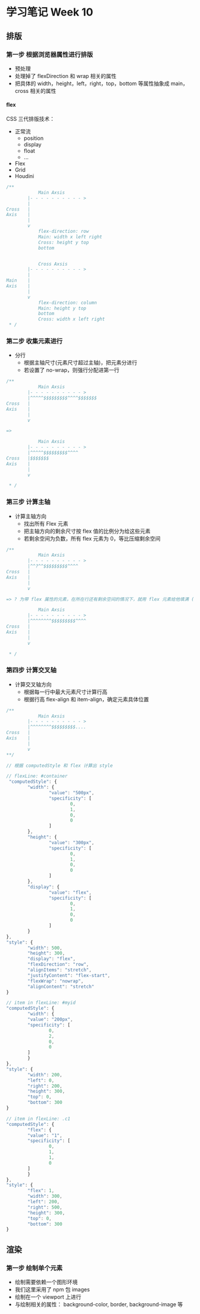 # 学习笔记 Week 10

## 排版

### 第一步 根据浏览器属性进行排版

* 预处理
* 处理掉了 flexDirection 和 wrap 相关的属性
* 把具体的 width，height，left，right，top，bottom 等属性抽象成 main，cross 相关的属性

#### flex

CSS 三代排版技术：

* 正常流
  * position
  * display
  * float
  * ...
* Flex
* Grid
* Houdini

```js
/**
            Main Axsis
        |- - - - - - - - - - >
        |
Cross   |
Axis    |
        |
        v
            flex-direction: row
            Main: width x left right
            Cross: height y top
            bottom


            Cross Axsis
        |- - - - - - - - - - >
        |
Main    |
Axis    |
        |
        v
            flex-direction: column
            Main: height y top
            bottom
            Cross: width x left right
 * /

```

### 第二步 收集元素进行

* 分行
  * 根据主轴尺寸(元素尺寸超过主轴)，把元素分进行
  * 若设置了 no-wrap，则强行分配进第一行

```js
/**
            Main Axsis
        |- - - - - - - - - - >
        |^^^^^$$$$$$$$$^^^^$$$$$$$
Cross   |
Axis    |
        |
        v

=>

            Main Axsis
        |- - - - - - - - - - >
        |^^^^^$$$$$$$$$^^^^
Cross   |$$$$$$$
Axis    |
        |
        v

 * /
```

### 第三步 计算主轴

* 计算主轴方向
  * 找出所有 Flex 元素
  * 把主轴方向的剩余尺寸按 flex 值的比例分为给这些元素
  * 若剩余空间为负数，所有 flex 元素为 0，等比压缩剩余空间

```js
/**
            Main Axsis
        |- - - - - - - - - - >
        |^^?^^$$$$$$$$$^^^^
Cross   |
Axis    |
        |
        v

=> ? 为带 flex 属性的元素，在所在行还有剩余空间的情况下，就用 flex 元素给他填满 (剩余的空间就是变量 mainSpace 记录的空间)

            Main Axsis
        |- - - - - - - - - - >
        |^^^^^^^^$$$$$$$$$^^^^
Cross   |
Axis    |
        |
        v

 * /
```

### 第四步 计算交叉轴

* 计算交叉轴方向
  * 根据每一行中最大元素尺寸计算行高
  * 根据行高 flex-align 和 item-align，确定元素具体位置

```js
/**
            Main Axsis
        |- - - - - - - - - - >
        |^^^^^^^^$$$$$$$$$....
Cross   |
Axis    |
        |
        v
**/

// 根据 computedStyle 和 flex 计算出 style

// flexLine: #container
 "computedStyle": {
        "width": {
                "value": "500px",
                "specificity": [
                        0,
                        1,
                        0,
                        0
                ]
        },
        "height": {
                "value": "300px",
                "specificity": [
                        0,
                        1,
                        0,
                        0
                ]
        },
        "display": {
                "value": "flex",
                "specificity": [
                        0,
                        1,
                        0,
                        0
                ]
        }
},
"style": {
        "width": 500,
        "height": 300,
        "display": "flex",
        "flexDirection": "row",
        "alignItems": "stretch",
        "justifyContent": "flex-start",
        "flexWrap": "nowrap",
        "alignContent": "stretch"
}

// item in flexLine: #myid
"computedStyle": {
        "width": {
        "value": "200px",
        "specificity": [
                0,
                2,
                0,
                0
        ]
        }
},
"style": {
        "width": 200,
        "left": 0,
        "right": 200,
        "height": 300,
        "top": 0,
        "bottom": 300
}

// item in flexLine: .c1
"computedStyle": {
        "flex": {
        "value": "1",
        "specificity": [
                0,
                1,
                1,
                0
        ]
        }
},
"style": {
        "flex": 1,
        "width": 300,
        "left": 200,
        "right": 500,
        "height": 300,
        "top": 0,
        "bottom": 300
}

```

## 渲染

### 第一步 绘制单个元素

* 绘制需要依赖一个图形环境
* 我们这里采用了 npm 包 images
* 绘制在一个 viewport 上进行
* 与绘制相关的属性： background-color, border, background-image 等